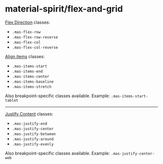 # material-spirit/flex-and-grid


[Flex Direction](https://tailwindcss.com/docs/flex-direction) classes:
- `.mas-flex-row`
- `.mas-flex-row-reverse`
- `.mas-flex-col`
- `.mas-flex-col-reverse`


[Align items](https://tailwindcss.com/docs/align-items) classes:
- `.mas-items-start`
- `.mas-items-end`
- `.mas-items-center`
- `.mas-items-baseline`
- `.mas-items-stretch`

Also breakpoint-specific classes available. Example: `.mas-items-start-tablet`

---

[Justify Content](https://tailwindcss.com/docs/justify-content) classes:
- `.mas-justify-end`
- `.mas-justify-center`
- `.mas-justify-between`
- `.mas-justify-around`
- `.mas-justify-evenly`

Also breakpoint-specific classes available. Example: `.mas-justify-center-web`